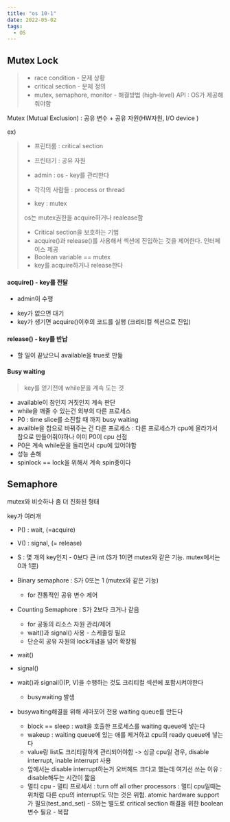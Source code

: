 ```yaml
---
title: "os 10-1"
date: 2022-05-02
tags:
  - OS
---
```


## Mutex Lock

> * race condition - 문제 상황
> * critical section - 문제 정의
> * mutex, semaphore, monitor - 해결방법 (high-level) API : OS가 제공해줘야함

Mutex (Mutual Exclusion) : 공유 변수 + 공유 자원(HW자원, I/O device )

ex)

> * 프린터룸 : critical section
>
> * 프린터기 : 공유 자원
>
> * admin : os - key를 관리한다
> * 각각의 사람들 : process or thread
> * key : mutex
>
> 
>
> os는 mutex권한을 acquire하거나 realease함
>
> * Critical section을 보호하는 기법
> * acquire()과 release()를 사용해서 섹션에 진입하는 것을 제어한다. 인터페이스 제공
> * Boolean variable == mutex
> * key를 acquire하거나 release한다



#### acquire() - key를 전달

* admin이 수행

- key가 없으면 대기
- key가 생기면 acquire()이후의 코드를 실행 (크리티컬 섹션으로 진입)



#### release() - key를 반납

- 할 일이 끝났으니 available을 true로 만듦



#### Busy waiting

>  key를 얻기전에 while문을 계속 도는 것

- available이 참인지 거짓인지 계속 판단
- while을 깨줄 수 있는건 외부의 다른 프로세스
- P0 : time slice를 소진할 때 까지 busy waiting
- availble을 참으로 바꿔주는 건 다른 프로세스 : 다른 프로세스가 cpu에 올라가서 참으로 만들어줘야하나 이미 P0이 cpu 선점
- P0은 계속 while문을 돌리면서 cpu에 있어야함
- 성능 손해
- spinlock == lock을 위해서 계속 spin중이다



## Semaphore

mutex와 비슷하나 좀 더 진화된 형태

key가 여러개

- P() : wait, (=acquire)
- V() : signal, (= release)
- S : 몇 개의 key인지 - 0보다 큰 int (S가 1이면 mutex와 같은 기능. mutex에서는 0과 1뿐)
- Binary semaphore : S가 0또는 1 (mutex와 같은 기능)
  - for 전통적인 공유 변수 제어
- Counting Semaphore : S가 2보다 크거나 같음
  - for   공동의 리소스 자원 관리/제어
  - wait()과 signal() 사용 - 스케줄링 필요
  - 단순히 공유 자원의 lock개념을 넘어 확장됨
- wait()

- signal()

- wait()과 signail()(P, V)을 수행하는 것도 크리티컬 섹션에 포함시켜야한다

  - busywaiting 발생

- busywaiting해결을 위해 세마포어 전용 waiting queue를 만든다

  - block == sleep : wait을 호출한 프로세스를 waiting queue에 넣는다
  - wakeup : waiting queue에 있는 애를 제거하고 cpu의 ready queue에 넣는다
  - value랑 list도 크리티컬하게 관리되어야함 -> 싱글 cpu일 경우, disable interrupt, inable interrupt 사용
  - 앞에서는 disable interrupt하는거 오버헤드 크다고 했는데 여기선 쓰는 이유 : disable해두는 시간이 짧음
  - 멀티 cpu - 멀티 프로세서 : turn off all other processors : 멀티 cpu일때는 위처럼 다른 cpu의 interrupt도 막는 것은 위험. atomic hardware support가 필요(test_and_set) - S와는 별도로 critical section 해결을 위한 boolean 변수 필요 - 복잡

  
